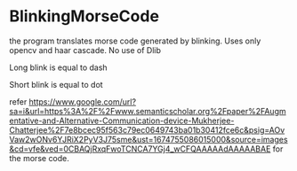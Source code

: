 # BlinkingMorseCode
the program translates morse code generated by blinking. Uses only opencv and haar cascade. No use of Dlib

Long blink is equal to dash

Short blink is equal to dot

refer https://www.google.com/url?sa=i&url=https%3A%2F%2Fwww.semanticscholar.org%2Fpaper%2FAugmentative-and-Alternative-Communication-device-Mukherjee-Chatterjee%2F7e8bcec95f563c79ec0649743ba01b30412fce6c&psig=AOvVaw2wONv6YJRiX2PyV3J75sme&ust=1674755086015000&source=images&cd=vfe&ved=0CBAQjRxqFwoTCNCA7YGj4_wCFQAAAAAdAAAAABAE for the morse code.
